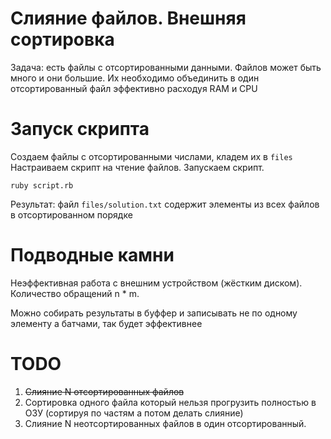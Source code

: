 # Слияние файлов. Внешняя сортировка

Задача: есть файлы с отсортированными данными. Файлов может быть много и они большие. Их необходимо объединить в один отсортированный файл эффективно расходуя RAM и CPU

# Запуск скрипта
Создаем файлы с отсортированными числами, кладем их в `files`
Настраиваем скрипт на чтение файлов. Запускаем скрипт.

```
ruby script.rb
```

Результат: файл `files/solution.txt` содержит элементы из всех файлов в отсортированном порядке

# Подводные камни
Неэффективная работа с внешним устройcтвом (жёстким диском). Количество обращений n * m.

Можно собирать результаты в буффер и записывать не по одному элементу а батчами, так будет эффективнее

# TODO
1. ~~Слияние N отсортированных файлов~~
2. Сортировка одного файла который нельзя прогрузить полностью в ОЗУ (сортируя по частям а потом делать слияние)
3. Слияние N неотсортированных файлов в один отсортированный.
